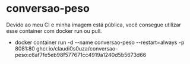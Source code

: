 # conversao-peso

Devido ao meu CI e minha imagem está pública, você consegue utilizar esse container com docker run ou pull.


- docker container run -d --name conversao-peso --restart=always -p 8081:80 ghcr.io/claudi0s0uza/conversao-peso:c6af7fe5eb98f577671cc4919a1240d5b5673d66

